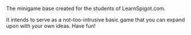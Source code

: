 The minigame base created for the students of LearnSpigot.com.

It intends to serve as a not-too-intrusive basic game that you can expand upon with your own ideas. Have fun!

